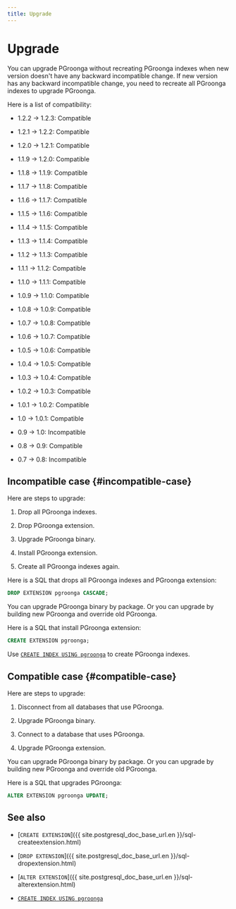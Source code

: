 ```yaml
---
title: Upgrade
---
```


# Upgrade

You can upgrade PGroonga without recreating PGroonga indexes when new version doesn't have any backward incompatible change. If new version has any backward incompatible change, you need to recreate all PGroonga indexes to upgrade PGroonga.

Here is a list of compatibility:

  * 1.2.2 -> 1.2.3: Compatible

  * 1.2.1 -> 1.2.2: Compatible

  * 1.2.0 -> 1.2.1: Compatible

  * 1.1.9 -> 1.2.0: Compatible

  * 1.1.8 -> 1.1.9: Compatible

  * 1.1.7 -> 1.1.8: Compatible

  * 1.1.6 -> 1.1.7: Compatible

  * 1.1.5 -> 1.1.6: Compatible

  * 1.1.4 -> 1.1.5: Compatible

  * 1.1.3 -> 1.1.4: Compatible

  * 1.1.2 -> 1.1.3: Compatible

  * 1.1.1 -> 1.1.2: Compatible

  * 1.1.0 -> 1.1.1: Compatible

  * 1.0.9 -> 1.1.0: Compatible

  * 1.0.8 -> 1.0.9: Compatible

  * 1.0.7 -> 1.0.8: Compatible

  * 1.0.6 -> 1.0.7: Compatible

  * 1.0.5 -> 1.0.6: Compatible

  * 1.0.4 -> 1.0.5: Compatible

  * 1.0.3 -> 1.0.4: Compatible

  * 1.0.2 -> 1.0.3: Compatible

  * 1.0.1 -> 1.0.2: Compatible

  * 1.0 -> 1.0.1: Compatible

  * 0.9 -> 1.0: Incompatible

  * 0.8 -> 0.9: Compatible

  * 0.7 -> 0.8: Incompatible

## Incompatible case {#incompatible-case}

Here are steps to upgrade:

  1. Drop all PGroonga indexes.

  1. Drop PGroonga extension.

  1. Upgrade PGroonga binary.

  1. Install PGroonga extension.

  1. Create all PGroonga indexes again.

Here is a SQL that drops all PGroonga indexes and PGroonga extension:

```sql
DROP EXTENSION pgroonga CASCADE;
```

You can upgrade PGroonga binary by package. Or you can upgrade by building new PGroonga and override old PGroonga.

Here is a SQL that install PGroonga extension:

```sql
CREATE EXTENSION pgroonga;
```

Use [`CREATE INDEX USING pgroonga`](../reference/create-index-using-pgroonga.html) to create PGroonga indexes.

## Compatible case {#compatible-case}

Here are steps to upgrade:

  1. Disconnect from all databases that use PGroonga.

  1. Upgrade PGroonga binary.

  1. Connect to a database that uses PGroonga.

  1. Upgrade PGroonga extension.

You can upgrade PGroonga binary by package. Or you can upgrade by building new PGroonga and override old PGroonga.

Here is a SQL that upgrades PGroonga:

```sql
ALTER EXTENSION pgroonga UPDATE;
```

## See also

  * [`CREATE EXTENSION`]({{ site.postgresql_doc_base_url.en }}/sql-createextension.html)

  * [`DROP EXTENSION`]({{ site.postgresql_doc_base_url.en }}/sql-dropextension.html)

  * [`ALTER EXTENSION`]({{ site.postgresql_doc_base_url.en }}/sql-alterextension.html)

  * [`CREATE INDEX USING pgroonga`](../reference/create-index-using-pgroonga.html)
